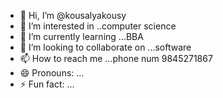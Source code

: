 - 👋 Hi, I’m @kousalyakousy
- 👀 I’m interested in ..computer science
- 🌱 I’m currently learning ...BBA
- 💞️ I’m looking to collaborate on ...software
- 📫 How to reach me ...phone num 9845271867
- 😄 Pronouns: ...
- ⚡ Fun fact: ...

<!---
kousalyakousy/kousalyakousy is a ✨ special ✨ repository because its `README.md` (this file) appears on your GitHub profile.
You can click the Preview link to take a look at your changes.
--->
